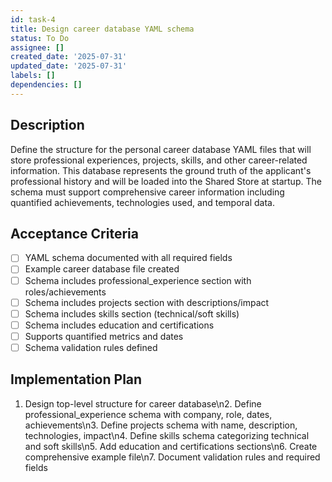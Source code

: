 ```yaml
---
id: task-4
title: Design career database YAML schema
status: To Do
assignee: []
created_date: '2025-07-31'
updated_date: '2025-07-31'
labels: []
dependencies: []
---
```


## Description

Define the structure for the personal career database YAML files that will store professional experiences, projects, skills, and other career-related information. This database represents the ground truth of the applicant's professional history and will be loaded into the Shared Store at startup. The schema must support comprehensive career information including quantified achievements, technologies used, and temporal data.
## Acceptance Criteria

- [ ] YAML schema documented with all required fields
- [ ] Example career database file created
- [ ] Schema includes professional_experience section with roles/achievements
- [ ] Schema includes projects section with descriptions/impact
- [ ] Schema includes skills section (technical/soft skills)
- [ ] Schema includes education and certifications
- [ ] Supports quantified metrics and dates
- [ ] Schema validation rules defined

## Implementation Plan

1. Design top-level structure for career database\n2. Define professional_experience schema with company, role, dates, achievements\n3. Define projects schema with name, description, technologies, impact\n4. Define skills schema categorizing technical and soft skills\n5. Add education and certifications sections\n6. Create comprehensive example file\n7. Document validation rules and required fields
